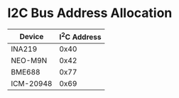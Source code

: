 # I2C Bus Address Allocation

| Device	|	I<sup>2</sup>C Address |
|-------|------------|
| INA219 | 0x40 |
| NEO-M9N |	0x42 |
| BME688 | 0x77 |
| ICM-20948 | 0x69 |

